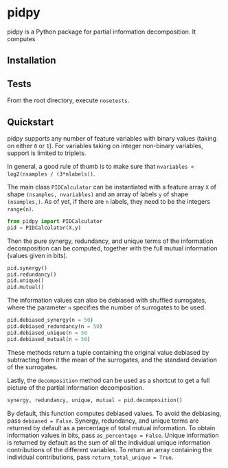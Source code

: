 pidpy
=====

pidpy is a Python package for partial information decomposition.
It computes

Installation
------------

Tests
-----
From the root directory, execute `nosetests`.

Quickstart
-----------
pidpy supports any number of feature variables with binary values
(taking on either `0` or `1`). For variables taking on integer non-binary
variables, support is limited to triplets.

In general, a good rule of thumb is to make sure that
`nvariables < log2(nsamples / (3*nlabels))`.

The main class `PIDCalculator` can be instantiated with a feature array `X` of
shape `(nsamples, nvariables)` and an array of labels `y` of shape `(nsamples,)`.
As of yet, if there are `n` labels, they need to be the integers `range(n)`.

```python
from pidpy import PIDCalculator
pid = PIDCalculator(X,y)
```

Then the pure synergy, redundancy, and unique terms of the information
decomposition can be computed, together with the full mutual information (values
given in bits).

```python
pid.synergy()
pid.redundancy()
pid.unique()
pid.mutual()
````

The information values can also be debiased with shuffled surrogates, where
the parameter `n` specifies the number of surrogates to be used.

```python
pid.debiased_synergy(n = 50)
pid.debiased_redundancy(n = 50)
pid.debiased_unique(n = 50
pid.debiased_mutual(n = 50)
```
These methods return a tuple containing the original value debiased by
subtracting from it the mean of the surrogates, and the standard deviation
of the surrogates.

Lastly, the `decomposition` method can be used as a shortcut to get a full
picture of the partial information decomposition.

```python
synergy, redundancy, unique, mutual = pid.decomposition()
````

By default, this function computes debiased values. To avoid the debiasing, pass
`debiased = False`. Synergy, redundancy, and unique terms are returned by
 default as a percentage of total mutual information. To obtain information
 values in bits, pass `as_percentage = False`. Unique information
  is returned by default as the sum of all the individual unique information
  contributions of the different variables. To return an array containing
  the individual contributions, pass `return_total_unique = True`.